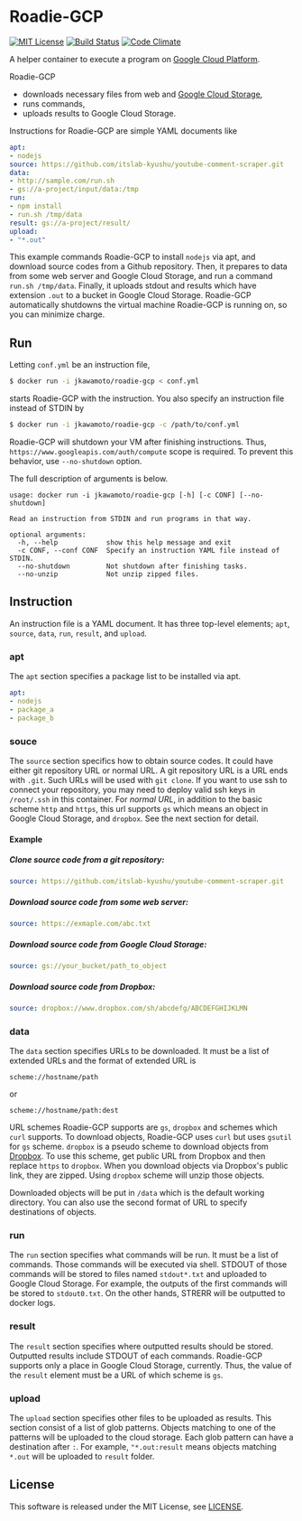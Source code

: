 Roadie-GCP
===========
[![MIT License](http://img.shields.io/badge/license-MIT-blue.svg?style=flat)](LICENSE)
[![Build Status](https://travis-ci.org/jkawamoto/roadie-gcp.svg?branch=master)](https://travis-ci.org/jkawamoto/roadie-gcp)
[![Code Climate](https://codeclimate.com/github/jkawamoto/roadie-gcp/badges/gpa.svg)](https://codeclimate.com/github/jkawamoto/roadie-gcp)

A helper container to execute a program on [Google Cloud Platform](https://cloud.google.com/).

Roadie-GCP
  * downloads necessary files from web and [Google Cloud Storage](https://cloud.google.com/storage/),
  * runs commands,
  * uploads results to Google Cloud Storage.

Instructions for Roadie-GCP are simple YAML documents like

```yaml
apt:
- nodejs
source: https://github.com/itslab-kyushu/youtube-comment-scraper.git
data:
- http://sample.com/run.sh
- gs://a-project/input/data:/tmp
run:
- npm install
- run.sh /tmp/data
result: gs://a-project/result/
upload:
- "*.out"
```

This example commands Roadie-GCP to install `nodejs` via apt,
and download source codes from a Github repository. Then,
it prepares to data from some web server and Google Cloud Storage,
and run a command `run.sh /tmp/data`.
Finally, it uploads stdout and results which have extension `.out` to a bucket in Google Cloud Storage.
Roadie-GCP automatically shutdowns the virtual machine Roadie-GCP is running on, so you can minimize charge.

Run
----
Letting `conf.yml` be an instruction file,

```sh
$ docker run -i jkawamoto/roadie-gcp < conf.yml
```
starts Roadie-GCP with the instruction.
You also specify an instruction file instead of STDIN by

```sh
$ docker run -i jkawamoto/roadie-gcp -c /path/to/conf.yml
```

Roadie-GCP will shutdown your VM after finishing instructions.
Thus, `https://www.googleapis.com/auth/compute` scope is required.
To prevent this behavior, use `--no-shutdown` option.

The full description of arguments is below.

~~~
usage: docker run -i jkawamoto/roadie-gcp [-h] [-c CONF] [--no-shutdown]

Read an instruction from STDIN and run programs in that way.

optional arguments:
  -h, --help            show this help message and exit
  -c CONF, --conf CONF  Specify an instruction YAML file instead of STDIN.
  --no-shutdown         Not shutdown after finishing tasks.
  --no-unzip            Not unzip zipped files.  
~~~

Instruction
-------------
An instruction file is a YAML document. It has three top-level elements;
`apt`, `source`, `data`, `run`, `result`, and `upload`.

### apt
The `apt` section specifies a package list to be installed via apt.

```yaml
apt:
- nodejs
- package_a
- package_b
```


### souce
The `source` section specifics how to obtain source codes.
It could have either git repository URL or normal URL.
A git repository URL is a URL ends with `.git`.
Such URLs will be used with `git clone`.
If you want to use ssh to connect your repository,
you may need to deploy valid ssh keys in `/root/.ssh` in this container.
For *normal URL*, in addition to the basic scheme `http` and `https`,
this url supports `gs` which means an object in Google Cloud Storage, and `dropbox`.
See the next section for detail.

#### Example
##### Clone source code from a git repository:
```yaml
source: https://github.com/itslab-kyushu/youtube-comment-scraper.git
```

##### Download source code from some web server:
```yaml
source: https://exmaple.com/abc.txt
```

##### Download source code from Google Cloud Storage:
```yaml
source: gs://your_bucket/path_to_object
```

##### Download source code from Dropbox:
```yaml
source: dropbox://www.dropbox.com/sh/abcdefg/ABCDEFGHIJKLMN
```

### data
The `data` section specifies URLs to be downloaded.
It must be a list of extended URLs and the format of extended URL is
```
scheme://hostname/path
```
or
```
scheme://hostname/path:dest
```
URL schemes Roadie-GCP supports are `gs`, `dropbox` and schemes which `curl` supports. To download objects, Roadie-GCP uses `curl` but uses `gsutil` for `gs` scheme. `dropbox` is a pseudo scheme to download objects from [Dropbox](https://www.dropbox.com/). To use this scheme, get public URL from Dropbox and then replace `https` to `dropbox`. When you download objects via Dropbox's public link, they are zipped. Using `dropbox` scheme will unzip those objects.

Downloaded objects will be put in `/data` which is the default working directory.
You can also use the second format of URL to specify destinations of objects.

### run
The `run` section specifies what commands will be run.
It must be a list of commands.
Those commands will be executed via shell.
STDOUT of those commands will be stored to files named `stdout*.txt` and uploaded to Google Cloud Storage.
For example, the outputs of the first commands will be stored to `stdout0.txt`.
On the other hands, STRERR will be outputted to docker logs.

### result
The `result` section specifies where outputted results should be stored.
Outputted results include STDOUT of each commands.
Roadie-GCP supports only a place in Google Cloud Storage, currently.
Thus, the value of the `result` element must be a URL of which scheme is `gs`.

### upload
The `upload` section specifies other files to be uploaded as results.
This section consist of a list of glob patterns.
Objects matching to one of the patterns will be uploaded to the cloud storage. Each glob pattern can have a destination after `:`.
For example, `"*.out:result` means objects matching `*.out` will be uploaded to `result` folder.

License
--------
This software is released under the MIT License, see [LICENSE](LICENSE).
